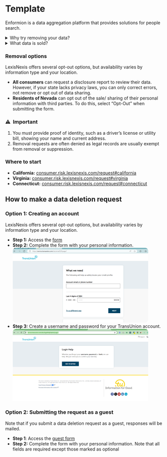 # Template

Enformion is a data aggregation platform that provides solutions for people search.

<details>
<summary>Why try removing your data?</summary>
In addition to providing people-search services themselves, Enformion supplies data to people-search sites through its API.
</details>
<details>
<summary>What data is sold?</summary>
Such data contains hundreds of attributes including demographics.
</details>


### Removal options
LexisNexis offers several opt-out options, but availability varies by information type and your location.
<div class="list-style-bullet"></div>

- **All consumers** can request a disclosure report to review their data. However, if your state lacks privacy laws, you can only correct errors, not remove or opt out of data sharing.
- **Residents of Nevada** can opt out of the sale/ sharing of their personal information with third parties. To do this, select “Opt-Out” when submitting the form.




### ⚠️&nbsp;&nbsp;Important
1. You must provide proof of identity, such as a driver’s license or utility bill, showing your name and current address.
2. Removal requests are often denied as legal records are usually exempt from removal or suppression.

<div class="spacer"></div>

### Where to start
<div class="list-style-none"></div>

- **California:** [consumer.risk.lexisnexis.com/request#california](https://consumer.risk.lexisnexis.com/request#california)
- **Virginia:** [consumer.risk.lexisnexis.com/request#virginia](https://consumer.risk.lexisnexis.com/request#virginia)
- **Connecticut:** [consumer.risk.lexisnexis.com/request#connecticut](https://consumer.risk.lexisnexis.com/request#connecticut)


## How to make a data deletion request

### Option 1: Creating an account

LexisNexis offers several opt-out options, but availability varies by information type and your location.

<div class="list-style-none"></div>

- **Step 1:** Access the [form](https://consumer.risk.lexisnexis.com/request)
- **Step 2:** Complete the form with your personal information.![Navigate to the 1st screen](image1.png)
- **Step 3:** Create a username and password for your TransUnion account.![Navigate to the 2nd screen](image2.png)



### Option 2: Submitting the request as a guest

Note that if you submit a data deletion request as a guest, responses will be mailed.

<div class="list-style-none"></div>

- **Step 1**: Access the [guest form](https://service.transunion.com/dss/opt-outStep1.page?)
- **Step 2:** Complete the form with your personal information. Note that all fields are required except those marked as optional

